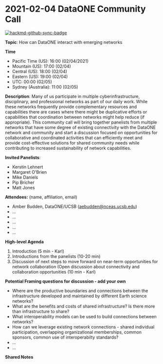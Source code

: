 # 2021-02-04 DataONE Community Call

[![hackmd-github-sync-badge](https://hackmd.io/npMXMuvsTAuXHC8-mjomkQ/badge)](https://hackmd.io/npMXMuvsTAuXHC8-mjomkQ)


**Topic**: How can DataONE interact with emerging networks

**Time**

* Pacific Time (US): 16:00 (02/04/2021)
* Mountain (US): 17:00 (02/04)
* Central (US): 18:00 (02/04)
* Eastern (US): 19:00 (02/04)
* UTC: 00:00 (02/05)
* Sydney (Australia): 11:00 (02/05)


**Description**: Many of us participate in multiple cyberinfrastructure, disciplinary, and
professional networks as part of our daily work. While these networks frequently provide 
complementary resources and capabilities there are cases where there might be duplicative 
efforts or capabilities that coordination between networks might help reduce (if 
appropriate). This community call will bring together panelists from multiple 
networks that have some degree of existing connectivity with the DataONE network and 
community and start a discussion focused on opportunities for collaborative and coordinated 
activities that can efficiently meet and provide cost-effective solutions for shared 
community needs while contributing to increased sustainability of network capabilities.

**Invited Panelists**: 
* Kerstin Lehnert
* Margaret O'Brien
* Mike Daniels
* Pip Bricher
* Matt Jones

**Attendees:** (name, affiliation, email)
* Amber Budden, DataONE/UCSB (aebudden@nceas.ucsb.edu)
* ...
* ...
* ...
* ...
* ...

**High-level Agenda**

1. Introduction (5 min - Karl)
1. Introductions from the panelists (10-20 min)
2. Discussion of next steps to move forward on near-term opportunities for network collaboration (Open discussion about connectivity and collaboration opportunities (10 min - Karl)

**Potential Framing questions for discussion - add your own**

* Where are the productive boundaries and connections between the infrastructure developed and maintained by different Earth science networks?
* What are the benefits and costs of shared infrastructure? Is there more than infrastructure to share?
* What interoperability models can be used to build connections between networks?
* How can we leverage existing network connections - shared individual participation, overlapping organizational memberships, common sponsors, common use of interoperabilty standards?
* ...
* ...






**Shared Notes**


